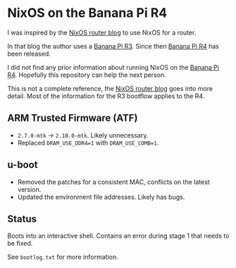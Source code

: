 # NixOS on the Banana Pi R4

I was inspired by the [NixOS router blog] to use NixOS for a router.

In that blog the author uses a [Banana Pi R3].
Since then [Banana Pi R4] has been released.

I did not find any prior information about running NixOS on the [Banana Pi R4].
Hopefully this repository can help the next person.

This is not a complete reference, the [NixOS router blog] goes into more detail.
Most of the information for the R3 bootflow applies to the R4.

## ARM Trusted Firmware (ATF)

* `2.7.0-mtk` -> `2.10.0-mtk`. Likely unnecessary.
* Replaced `DRAM_USE_DDR4=1` with `DRAM_USE_COMB=1`.

## u-boot

* Removed the patches for a consistent MAC, conflicts on the latest version.
* Updated the environment file addresses. Likely has bugs.

## Status

Boots into an interactive shell.
Contains an error during stage 1 that needs to be fixed.

See `bootlog.txt` for more information.

[nixos-sbc]: https://github.com/nakato/nixos-sbc
[Banana Pi R3]: https://wiki.banana-pi.org/Banana_Pi_BPI-R3
[Banana Pi R4]: https://wiki.banana-pi.org/Banana_Pi_BPI-R4
[NixOS router blog]: https://github.com/ghostbuster91/blogposts/blob/a2374f0039f8cdf4faddeaaa0347661ffc2ec7cf/router2023/main.md
